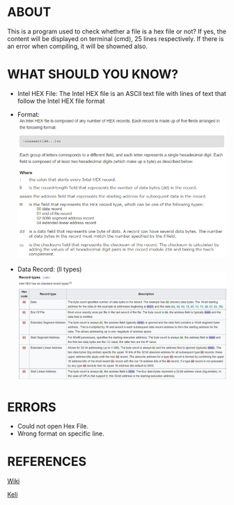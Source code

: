 # ABOUT
This is a program used to check whether a file is a hex file or not? If yes, the content will be displayed on terminal (cmd), 25 lines respectively. If there is an error when compiling, it will be showned also.

# WHAT SHOULD YOU KNOW?
- Intel HEX File: The Intel HEX file is an ASCII text file with lines of text that follow the Intel HEX file format

- Format: ![Record Format](Format.png)

- Data Record: (ll types) ![Record Types](RecordTypes.png)
# ERRORS
- Could not open Hex File.
- Wrong format on specific line.

# REFERENCES
[Wiki](https://en.wikipedia.org/wiki/Intel_HEX) 

[Keli](https://www.keil.com/support/man/docs/oh51/oh51_ih_record.htm)
